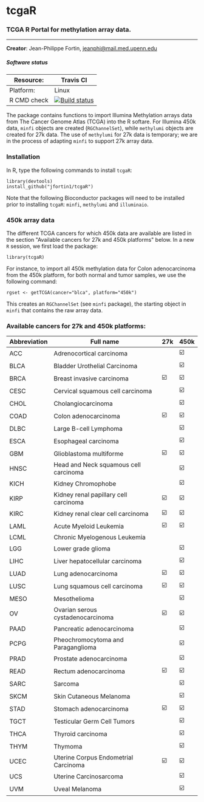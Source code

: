 # tcgaR
### TCGA R Portal for methylation array data.

---------

**Creator**: Jean-Philippe Fortin, jeanphi@mail.med.upenn.edu

##### Software status

| Resource:      | Travis CI     |
| -------------  |  ------------- |
| Platform:      | Linux       |
| R CMD check    | <a href="https://travis-ci.org/Jfortin1/tcgaR"><img src="https://travis-ci.org/Jfortin1/tcgaR.svg?branch=master" alt="Build status"></a> |

The package contains functions to import Illumina Methylation arrays data from The Cancer Genome Atlas (TCGA) into the R softare. For Illumina 450k data, `minfi` objects are created (`RGChannelSet`), while `methylumi` objects are created for 27k data. The use of `methylumi` for 27k data is temporary; we are in the process of adapting `minfi` to support 27k array data. 

### Installation

In R, type the following commands to install `tcgaR`:
```{r}
library(devtools)
install_github("jfortin1/tcgaR")
```

Note that the following Bioconductor packages will need to be installed prior to installing `tcgaR`: `minfi`, `methylumi` and `illuminaio`.

### 450k array data

The different TCGA cancers for which 450k data are available are listed in the section "Available cancers for 27k and 450k platforms" below. In a new `R` session, we first load the package:
```{r}
library(tcgaR)
```
For instance, to import all 450k methylation data for Colon adenocarcinoma from the 450k platform, for both normal and tumor samples, we use the following command:
```{r}
rgset <- getTCGA(cancer="blca", platform="450k")
```
This creates an `RGChannelSet` (see `minfi` package), the starting object in `minfi` that contains the raw array data.
 
### Available cancers for 27k and 450k platforms:

| Abbreviation      | Full name   | 27k | 450k
| -------------  |  ------------- | ---- | ------ |
  ACC | Adrenocortical carcinoma || :ballot_box_with_check: 
  BLCA | Bladder Urothelial Carcinoma || :ballot_box_with_check:
  BRCA | Breast invasive carcinoma | :ballot_box_with_check:| :ballot_box_with_check:
  CESC | Cervical squamous cell carcinoma || :ballot_box_with_check:
  CHOL | Cholangiocarcinoma || :ballot_box_with_check:
COAD | Colon adenocarcinoma | :ballot_box_with_check:| :ballot_box_with_check:
DLBC | Large B-cell Lymphoma || :ballot_box_with_check:
ESCA | Esophageal carcinoma || :ballot_box_with_check: 
GBM | Glioblastoma multiforme | :ballot_box_with_check:| :ballot_box_with_check:
HNSC | Head and Neck squamous cell carcinoma  || :ballot_box_with_check:
KICH | Kidney Chromophobe|| :ballot_box_with_check:
KIRP| Kidney renal papillary cell carcinoma| :ballot_box_with_check:| :ballot_box_with_check:
KIRC |Kidney renal clear cell carcinoma| :ballot_box_with_check:| :ballot_box_with_check:
LAML | Acute Myeloid Leukemia | :ballot_box_with_check:| :ballot_box_with_check:
LCML | Chronic Myelogenous Leukemia | | 
LGG | Lower grade glioma || :ballot_box_with_check: 
LIHC | Liver hepatocellular carcinoma || :ballot_box_with_check:
LUAD | Lung adenocarcinoma| :ballot_box_with_check:| :ballot_box_with_check:
LUSC | Lung squamous cell carcinoma| :ballot_box_with_check:| :ballot_box_with_check:
MESO | Mesothelioma || :ballot_box_with_check:
OV | Ovarian serous cystadenocarcinoma| :ballot_box_with_check:| :ballot_box_with_check:
PAAD | Pancreatic adenocarcinoma || :ballot_box_with_check:
PCPG | Pheochromocytoma and Paraganglioma || :ballot_box_with_check:
PRAD | Prostate adenocarcinoma|| :ballot_box_with_check: 
READ | Rectum adenocarcinoma| :ballot_box_with_check:| :ballot_box_with_check:
SARC | Sarcoma || :ballot_box_with_check:
SKCM | Skin Cutaneous Melanoma || :ballot_box_with_check:
STAD | Stomach adenocarcinoma| :ballot_box_with_check:| :ballot_box_with_check:
TGCT | Testicular Germ Cell Tumors || :ballot_box_with_check:
THCA | Thyroid carcinoma|| :ballot_box_with_check: 
THYM | Thymoma|| :ballot_box_with_check:  
UCEC | Uterine Corpus Endometrial Carcinoma | :ballot_box_with_check:| :ballot_box_with_check:
UCS | Uterine Carcinosarcoma || :ballot_box_with_check:
UVM | Uveal Melanoma || :ballot_box_with_check:



